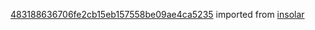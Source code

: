 [483188636706fe2cb15eb157558be09ae4ca5235](https://github.com/insolar/insolar/commit/483188636706fe2cb15eb157558be09ae4ca5235) imported from [insolar](https://github.com/insolar/insolar)
